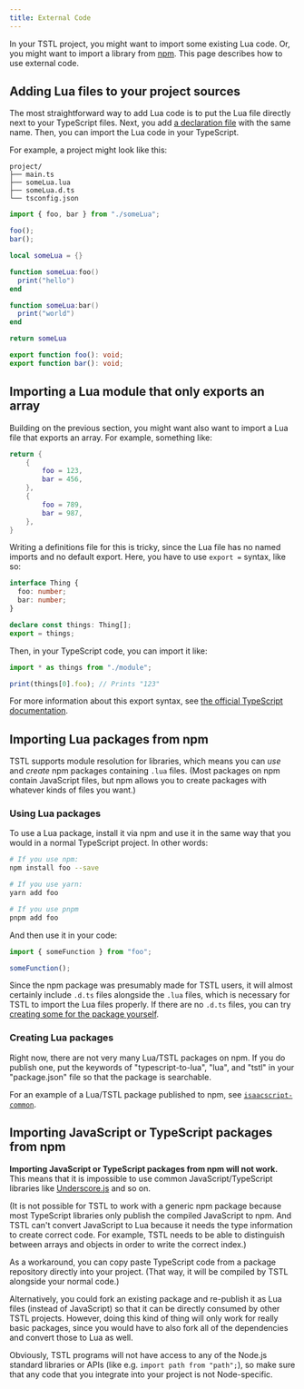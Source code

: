 ```yaml
---
title: External Code
---
```


In your TSTL project, you might want to import some existing Lua code. Or, you might want to import a library from [npm](https://www.npmjs.com/). This page describes how to use external code.

## Adding Lua files to your project sources

The most straightforward way to add Lua code is to put the Lua file directly next to your TypeScript files. Next, you add [a declaration file](./advanced/writing-declarations.md) with the same name. Then, you can import the Lua code in your TypeScript.

For example, a project might look like this:

```text
project/
├── main.ts
├── someLua.lua
├── someLua.d.ts
└── tsconfig.json
```

```ts title=main.ts
import { foo, bar } from "./someLua";

foo();
bar();
```

```lua title=someLua.lua
local someLua = {}

function someLua:foo()
  print("hello")
end

function someLua:bar()
  print("world")
end

return someLua
```

```ts title=someLua.d.ts
export function foo(): void;
export function bar(): void;
```

## Importing a Lua module that only exports an array

Building on the previous section, you might want also want to import a Lua file that exports an array. For example, something like:

```lua title=things.lua
return {
    {
        foo = 123,
        bar = 456,
    },
    {
        foo = 789,
        bar = 987,
    },
}
```

Writing a definitions file for this is tricky, since the Lua file has no named imports and no default export. Here, you have to use `export =` syntax, like so:

```ts title=things.d.ts
interface Thing {
  foo: number;
  bar: number;
}

declare const things: Thing[];
export = things;
```

Then, in your TypeScript code, you can import it like:

```ts title=main.ts
import * as things from "./module";

print(things[0].foo); // Prints "123"
```

For more information about this export syntax, see [the official TypeScript documentation](https://www.typescriptlang.org/docs/handbook/modules.html#export--and-import--require).

## Importing Lua packages from npm

TSTL supports module resolution for libraries, which means you can _use_ and _create_ npm packages containing `.lua` files. (Most packages on npm contain JavaScript files, but npm allows you to create packages with whatever kinds of files you want.)

### Using Lua packages

To use a Lua package, install it via npm and use it in the same way that you would in a normal TypeScript project. In other words:

```sh
# If you use npm:
npm install foo --save

# If you use yarn:
yarn add foo

# If you use pnpm
pnpm add foo
```

And then use it in your code:

```ts
import { someFunction } from "foo";

someFunction();
```

Since the npm package was presumably made for TSTL users, it will almost certainly include `.d.ts` files alongside the `.lua` files, which is necessary for TSTL to import the Lua files properly. If there are no `.d.ts` files, you can try [creating some for the package yourself](./advanced/writing-declarations.md).

### Creating Lua packages

Right now, there are not very many Lua/TSTL packages on npm. If you do publish one, put the keywords of "typescript-to-lua", "lua", and "tstl" in your "package.json" file so that the package is searchable.

For an example of a Lua/TSTL package published to npm, see [`isaacscript-common`](https://github.com/IsaacScript/isaacscript/tree/main/packages/isaacscript-common).

## Importing JavaScript or TypeScript packages from npm

**Importing JavaScript or TypeScript packages from npm will not work.** This means that it is impossible to use common JavaScript/TypeScript libraries like [Underscore.js](https://underscorejs.org/) and so on.

(It is not possible for TSTL to work with a generic npm package because most TypeScript libraries only publish the compiled JavaScript to npm. And TSTL can't convert JavaScript to Lua because it needs the type information to create correct code. For example, TSTL needs to be able to distinguish between arrays and objects in order to write the correct index.)

As a workaround, you can copy paste TypeScript code from a package repository directly into your project. (That way, it will be compiled by TSTL alongside your normal code.)

Alternatively, you could fork an existing package and re-publish it as Lua files (instead of JavaScript) so that it can be directly consumed by other TSTL projects. However, doing this kind of thing will only work for really basic packages, since you would have to also fork all of the dependencies and convert those to Lua as well.

Obviously, TSTL programs will not have access to any of the Node.js standard libraries or APIs (like e.g. `import path from "path";`), so make sure that any code that you integrate into your project is not Node-specific.
